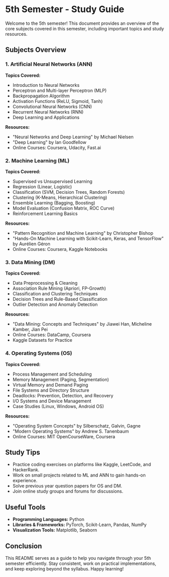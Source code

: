 # 5th Semester - Study Guide

Welcome to the 5th semester! This document provides an overview of the core subjects covered in this semester, including important topics and study resources.

## Subjects Overview

### 1. Artificial Neural Networks (ANN)
**Topics Covered:**
- Introduction to Neural Networks
- Perceptron and Multi-layer Perceptron (MLP)
- Backpropagation Algorithm
- Activation Functions (ReLU, Sigmoid, Tanh)
- Convolutional Neural Networks (CNN)
- Recurrent Neural Networks (RNN)
- Deep Learning and Applications

**Resources:**
- "Neural Networks and Deep Learning" by Michael Nielsen
- "Deep Learning" by Ian Goodfellow
- Online Courses: Coursera, Udacity, Fast.ai

### 2. Machine Learning (ML)
**Topics Covered:**
- Supervised vs Unsupervised Learning
- Regression (Linear, Logistic)
- Classification (SVM, Decision Trees, Random Forests)
- Clustering (K-Means, Hierarchical Clustering)
- Ensemble Learning (Bagging, Boosting)
- Model Evaluation (Confusion Matrix, ROC Curve)
- Reinforcement Learning Basics

**Resources:**
- "Pattern Recognition and Machine Learning" by Christopher Bishop
- "Hands-On Machine Learning with Scikit-Learn, Keras, and TensorFlow" by Aurélien Géron
- Online Courses: Coursera, Kaggle Notebooks

### 3. Data Mining (DM)
**Topics Covered:**
- Data Preprocessing & Cleaning
- Association Rule Mining (Apriori, FP-Growth)
- Classification and Clustering Techniques
- Decision Trees and Rule-Based Classification
- Outlier Detection and Anomaly Detection

**Resources:**
- "Data Mining: Concepts and Techniques" by Jiawei Han, Micheline Kamber, Jian Pei
- Online Courses: DataCamp, Coursera
- Kaggle Datasets for Practice

### 4. Operating Systems (OS)
**Topics Covered:**
- Process Management and Scheduling
- Memory Management (Paging, Segmentation)
- Virtual Memory and Demand Paging
- File Systems and Directory Structure
- Deadlocks: Prevention, Detection, and Recovery
- I/O Systems and Device Management
- Case Studies (Linux, Windows, Android OS)

**Resources:**
- "Operating System Concepts" by Silberschatz, Galvin, Gagne
- "Modern Operating Systems" by Andrew S. Tanenbaum
- Online Courses: MIT OpenCourseWare, Coursera

## Study Tips
- Practice coding exercises on platforms like Kaggle, LeetCode, and HackerRank.
- Work on small projects related to ML and ANN to gain hands-on experience.
- Solve previous year question papers for OS and DM.
- Join online study groups and forums for discussions.

## Useful Tools
- **Programming Languages:** Python
- **Libraries & Frameworks:**  PyTorch, Scikit-Learn, Pandas, NumPy
- **Visualization Tools:** Matplotlib, Seaborn

## Conclusion
This README serves as a guide to help you navigate through your 5th semester efficiently. Stay consistent, work on practical implementations, and keep exploring beyond the syllabus. Happy learning!

